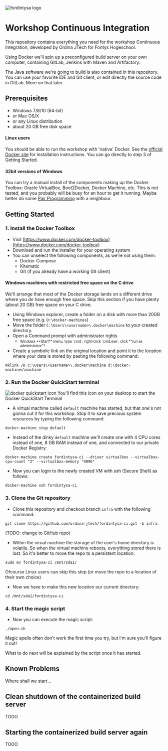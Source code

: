 ![fordintysa logo](http://www.bertkoor.nl/fordintysa.png)

# Workshop Continuous Integration

This repository contains everything you need for the workshop Continuous Integration, developed by Ordina JTech for Fontys Hogeschool.

Using Docker we'll spin up a preconfigured build server on your own computer, containing GitLab, Jenkins with Maven and Artifactory.

The Java software we're going to build is also contained in this repository. You can use your favorite IDE and Git client, or edit directly the source code in GitLab. More on that later.

## Prerequisites

  * Windows 7/8/10 (64-bit)
  * or Mac OS/X
  * or any Linux distribution
  * about 20 GB free disk space

#### Linux users
You should be able to run the workshop with 'native' Docker. See the [official Docker site](https://docs.docker.com/engine/installation/linux/) for installation instructions.
You can go directly to step 3 of Getting Started.

#### 32bit versions of Windows
You can try a manual install of the components making up the Docker Toolbox: Oracle VirtualBox, Boot2Docker, Docker Machine, etc. This is not tested, and you probably will be busy for an hour to get it running. Maybe better do some [Pair Programming](https://en.wikipedia.org/wiki/Pair_programming) with a neighbour.

## Getting Started

### 1. Install the Docker Toolbox

  * Visit [https://www.docker.com/docker-toolbox](https://www.docker.com/docker-toolbox)
  * Download and run the installer for your operating system
  * You can unselect the following components, as we're not using them:
      * Docker Compose
	  * Kitematic
	  * Git (if you already have a working Git client)

#### Windows machines with restricted free space on the C drive
We'll arrange that most of the Docker storage lands on a different drive where you *do* have enough free space. Skip this section if you have plenty (about 20 GB) free space on your C drive.

  * Using Windows explorer, create a folder on a disk with more than 20GB free space (e.g. `D:\docker-machines`)
  * Move the folder `C:\Users\<username>\.docker\machine` to your created directory.
  * Open a Command prompt with administrator rights
      - <div style="font-size: 0.8em">Windows **Start** menu, type `cmd`, right-click `cmd.exe`, click *"run as administrator"* </div>
  * Create a symbolic link on the original location and point it to the location where your data is stored by pasting the following command:
```
mklink /D c:\Users\<username>\.docker\machine d:\docker-machines\machine
```

### 2. Run the Docker QuickStart terminal

![docker quickstart icon](http://www.bertkoor.nl/docker_quickstart.png) You'll find this icon on your desktop to start the Docker QuickStart Terminal

 * A virtual machine called `default` machine has started, but that one's not gonna cut it for this workshop. Stop it to save precious system resources by typing the following command:
```
docker-machine stop default
```

 * Instead of the dinky `default` machine we'll create one with 4 CPU cores instead of one, 8 GB RAM instead of one, and connected to our private Docker Registry:
```
docker-machine create fordintysa-ci --driver virtualbox --virtualbox-cpu-count "2" --virtualbox-memory "4096"
```

 * Now you can login to the newly created VM with ssh (Secure Shell) as follows:
```
docker-machine ssh fordintysa-ci
```

### 3. Clone the Git repository

 * Clone this repository and checkout branch `infra` with the following command:
```
git clone https://github.com/ordina-jtech/fordintysa-ci.git -b infra
```
(TODO: change to GitHub repo)

 * Within the virual machine the storage of the user's home directory is volatile. So when the virtual machine reboots, everything stored there is lost. So it's better to move the repo to a persistent location:
```
sudo mv fordintysa-ci /mnt/sda1/
```
   Ofcourse Linux users can skip this step (or move the repo to a location of their own choice)
 * Now we have to make this new location our current directory:
```
cd /mnt/sda1/fordintysa-ci
```

### 4. Start the magic script


 * Now you can execute the magic script:
```
./open.sh
```

Magic spells often don't work the first time you try, but I'm sure you'll figure it out!

What to do next will be explained by the script once it has started.

## Known Problems

Where shall we start...

## Clean shutdown of the containerized build server

TODO

## Starting the containerized build server again

TODO
